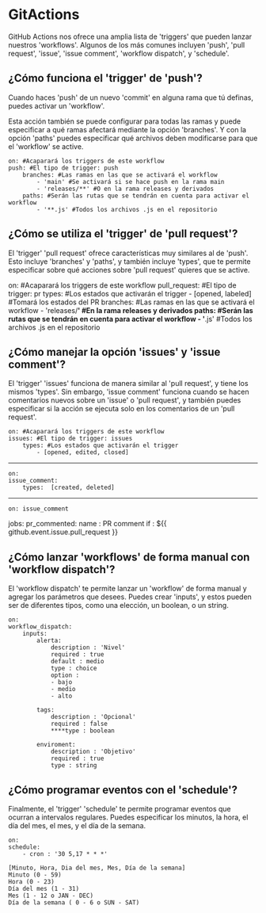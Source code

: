 # GitActions

GitHub Actions nos ofrece una amplia lista de 'triggers' que pueden lanzar nuestros 'workflows'. Algunos de los más comunes incluyen 'push', 'pull request', 'issue', 'issue comment', 'workflow dispatch', y 'schedule'.

## ¿Cómo funciona el 'trigger' de 'push'?
Cuando haces 'push' de un nuevo 'commit' en alguna rama que tú definas, puedes activar un 'workflow'.

Esta acción también se puede configurar para todas las ramas y puede especificar a qué ramas afectará mediante la opción 'branches'. Y con la opción 'paths' puedes especificar qué archivos deben modificarse para que el 'workflow' se active.


    on: #Acaparará los triggers de este workflow
	push: #El tipo de trigger: push
		branches: #Las ramas en las que se activará el workflow
			- 'main' #Se activará si se hace push en la rama main
			- 'releases/**' #O en la rama releases y derivados
		paths: #Serán las rutas que se tendrán en cuenta para activar el workflow
			- '**.js' #Todos los archivos .js en el repositorio

## ¿Cómo se utiliza el 'trigger' de 'pull request'?
El 'trigger' 'pull request' ofrece características muy similares al de 'push'. Esto incluye 'branches' y 'paths', y también incluye 'types', que te permite especificar sobre qué acciones sobre 'pull request' quieres que se active.

on: #Acaparará los triggers de este workflow
	pull_request: #El tipo de trigger: pr
		types: #Los estados que activarán el trigger
			- [opened, labeled] #Tomará los estados del PR
		branches: #Las ramas en las que se activará el workflow
			- 'releases/**' #En la rama releases y derivados
		paths: #Serán las rutas que se tendrán en cuenta para activar el workflow
			- '**.js' #Todos los archivos .js en el repositorio

## ¿Cómo manejar la opción 'issues' y 'issue comment'?
El 'trigger' 'issues' funciona de manera similar al 'pull request', y tiene los mismos 'types'. Sin embargo, 'issue comment' funciona cuando se hacen comentarios nuevos sobre un 'issue' o 'pull request', y también puedes especificar si la acción se ejecuta solo en los comentarios de un 'pull request'.

    on: #Acaparará los triggers de este workflow
	issues: #El tipo de trigger: issues
		types: #Los estados que activarán el trigger
			- [opened, edited, closed]
______________________________________________________________________________
    on:
	issue_comment: 
		types:  [created, deleted]
______________________________________________________________________________
    on: issue_comment
jobs:
	pr_commented:
		name : PR comment
		if : ${{ github.event.issue.pull_request }}

## ¿Cómo lanzar 'workflows' de forma manual con 'workflow dispatch'?
El 'workflow dispatch' te permite lanzar un 'workflow' de forma manual y agregar los parámetros que desees. Puedes crear 'inputs', y estos pueden ser de diferentes tipos, como una elección, un boolean, o un string.

    on: 
	workflow_dispatch:
		inputs:
			alerta:
				description : 'Nivel'
				required : true
				default : medio
				type : choice
				option :
				- bajo
				- medio
				- alto

			tags:
				description : 'Opcional'
				required : false
				****type : boolean

			enviroment:
				description : 'Objetivo'
				required : true
				type : string


## ¿Cómo programar eventos con el 'schedule'?
Finalmente, el 'trigger' 'schedule' te permite programar eventos que ocurran a intervalos regulares. Puedes especificar los minutos, la hora, el día del mes, el mes, y el día de la semana.

    on:
	schedule:
		- cron : '30 5,17 * * *'

    [Minuto, Hora, Dia del mes, Mes, Día de la semana]
    Minuto (0 - 59)
    Hora (0 - 23) 
    Día del mes (1 - 31) 
    Mes (1 - 12 o JAN - DEC)
    Día de la semana ( 0 - 6 o SUN - SAT)    




